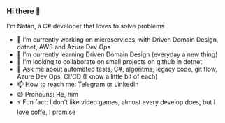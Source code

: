 ### Hi there 👋

I'm Natan, a C# developer that loves to solve problems

- 🔭 I’m currently working on microservices, with Driven Domain Design, dotnet, AWS and Azure Dev Ops
- 🌱 I’m currently learning Driven Domain Design (everyday a new thing)
- 👯 I’m looking to collaborate on small projects on github in dotnet
- 💬 Ask me about automated tests, C#, algoritms, legacy code, git flow, Azure Dev Ops, CI/CD (I know a little bit of each)
- 📫 How to reach me: Telegram or LinkedIn
- 😄 Pronouns: He, him
- ⚡ Fun fact: I don't like video games, almost every develop does, but I love coffe, I promise
